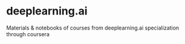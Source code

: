 # deeplearning.ai
Materials & notebooks of courses from deeplearning.ai specialization through coursera
